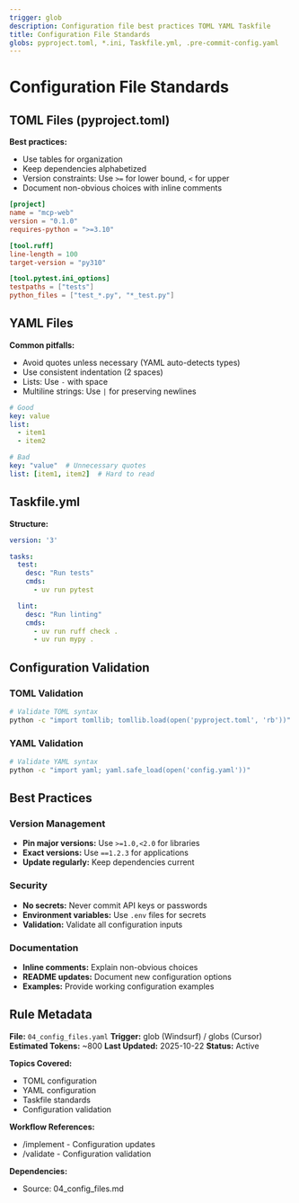 ```yaml
---
trigger: glob
description: Configuration file best practices TOML YAML Taskfile
title: Configuration File Standards
globs: pyproject.toml, *.ini, Taskfile.yml, .pre-commit-config.yaml
---
```


# Configuration File Standards

## TOML Files (pyproject.toml)

**Best practices:**

- Use tables for organization
- Keep dependencies alphabetized
- Version constraints: Use `>=` for lower bound, `<` for upper
- Document non-obvious choices with inline comments

```toml
[project]
name = "mcp-web"
version = "0.1.0"
requires-python = ">=3.10"

[tool.ruff]
line-length = 100
target-version = "py310"

[tool.pytest.ini_options]
testpaths = ["tests"]
python_files = ["test_*.py", "*_test.py"]
```

## YAML Files

**Common pitfalls:**

- Avoid quotes unless necessary (YAML auto-detects types)
- Use consistent indentation (2 spaces)
- Lists: Use `-` with space
- Multiline strings: Use `|` for preserving newlines

```yaml
# Good
key: value
list:
  - item1
  - item2

# Bad
key: "value"  # Unnecessary quotes
list: [item1, item2]  # Hard to read
```

## Taskfile.yml

**Structure:**

```yaml
version: '3'

tasks:
  test:
    desc: "Run tests"
    cmds:
      - uv run pytest

  lint:
    desc: "Run linting"
    cmds:
      - uv run ruff check .
      - uv run mypy .
```

## Configuration Validation

### TOML Validation

```bash
# Validate TOML syntax
python -c "import tomllib; tomllib.load(open('pyproject.toml', 'rb'))"
```

### YAML Validation

```bash
# Validate YAML syntax
python -c "import yaml; yaml.safe_load(open('config.yaml'))"
```

## Best Practices

### Version Management

- **Pin major versions:** Use `>=1.0,<2.0` for libraries
- **Exact versions:** Use `==1.2.3` for applications
- **Update regularly:** Keep dependencies current

### Security

- **No secrets:** Never commit API keys or passwords
- **Environment variables:** Use `.env` files for secrets
- **Validation:** Validate all configuration inputs

### Documentation

- **Inline comments:** Explain non-obvious choices
- **README updates:** Document new configuration options
- **Examples:** Provide working configuration examples

## Rule Metadata

**File:** `04_config_files.yaml`
**Trigger:** glob (Windsurf) / globs (Cursor)
**Estimated Tokens:** ~800
**Last Updated:** 2025-10-22
**Status:** Active

**Topics Covered:**

- TOML configuration
- YAML configuration
- Taskfile standards
- Configuration validation

**Workflow References:**

- /implement - Configuration updates
- /validate - Configuration validation

**Dependencies:**

- Source: 04_config_files.md
